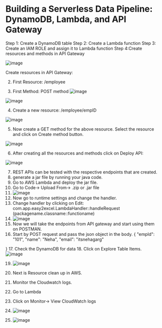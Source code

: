 # Building a Serverless Data Pipeline: DynamoDB, Lambda, and API Gateway

Step 1: Create a DynamoDB table
Step 2: Create a Lambda function
Step 3: Create an IAM ROLE and assign it to Lambda function
Step 4:Create resources and methods in API Gateway



![image](https://github.com/itsnehagarg/AWSProjects/assets/20385826/d721e53b-0bbd-46e1-83af-2ada0f109cde)


Create resources in API Gateway:

2. First Resource: /employee

3. First Method: POST method
![image](https://github.com/itsnehagarg/AWSProjects/assets/20385826/e4e8a51f-9f52-458f-b297-029fd7ef670f)

![image](https://github.com/itsnehagarg/AWSProjects/assets/20385826/374f0146-548a-4648-88df-5845fb5022f1)


4. Create a new resource: /employee/empID

![image](https://github.com/itsnehagarg/AWSProjects/assets/20385826/23c331c2-ea49-478b-b925-9110faca6173)

5. Now create a GET method for the above resource. Select the resource and click on Create method button.

![image](https://github.com/itsnehagarg/AWSProjects/assets/20385826/1ab52bdc-148f-478c-87c5-de2fe6c8df10)

6. After creating all the resources and methods click on Deploy API:

![image](https://github.com/itsnehagarg/AWSProjects/assets/20385826/2e22c988-af80-45db-a695-105585000489)

7. REST APIs can be tested with the respective endpoints that are created.
8. generate a jar file by running your java code.
9. Go to AWS Lambda and deploy the jar file.
10. Go to Code-> Upload From-> .zip or .jar file
11. ![image](https://github.com/itsnehagarg/AWSProjects/assets/20385826/f3fe4404-3e93-47eb-a68a-c9866c696ac6)
12. Now go to runtime settings and change the handler.
13. Change handler by clicking on Edit: com.app.easy2excel.LambdaHandler::handleRequest (packagename.classname::functioname)
14. ![image](https://github.com/itsnehagarg/AWSProjects/assets/20385826/10db074b-6cfe-4619-8bfd-0141290c9797)
15. Now we will take the endpoints from API gateway and start using them on POSTMAN.
16. Start by POST request and pass the json object in the body.
    {
    "empId": "101",
    "name": "Neha",
    "email": "itsnehagarg"

}
17. Check the DynamoDB for data
18. Click on Explore Table Items.
![image](https://github.com/itsnehagarg/AWSProjects/assets/20385826/5e68444d-9501-4cd1-823d-f1ef1f3d7f49)

19. ![image](https://github.com/itsnehagarg/AWSProjects/assets/20385826/5db8e388-d4a9-40a0-9688-50a6bb61fc71)
20. Next is Resource clean up in AWS.
21. Monitor the Cloudwatch logs.
22. Go to Lambda
23. Click on Monitor-> View CloudWatch logs
24. ![image](https://github.com/itsnehagarg/AWSProjects/assets/20385826/1ff21a50-5b61-4116-b4b3-5d4feb787821)

25. ![image](https://github.com/itsnehagarg/AWSProjects/assets/20385826/5b14f3ed-5468-4035-9d4c-273c0504e8da)








